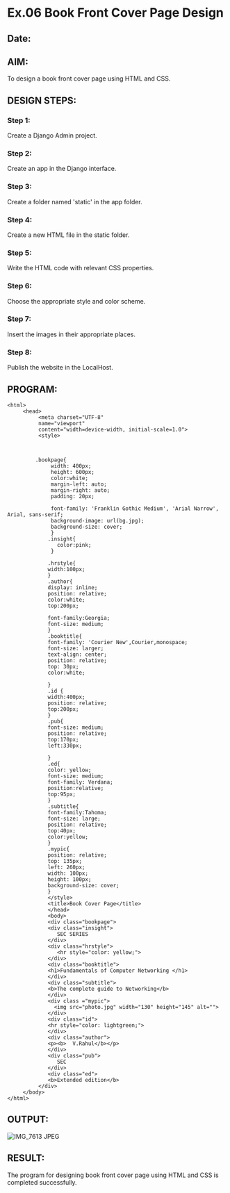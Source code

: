 # Ex.06 Book Front Cover Page Design
## Date:

## AIM:
To design a book front cover page using HTML and CSS.

## DESIGN STEPS:

### Step 1:
Create a Django Admin project.

### Step 2:
Create an app in the Django interface.

### Step 3:
Create a folder named 'static' in the app folder.

### Step 4:
Create a new HTML file in the static folder.

### Step 5:
Write the HTML code with relevant CSS properties.

### Step 6:
Choose the appropriate style and color scheme.

### Step 7:
Insert the images in their appropriate places.

### Step 8:
Publish the website in the LocalHost.

## PROGRAM:
```
<html>
     <head>
          <meta charset="UTF-8"
          name="viewport"
          content="width=device-width, initial-scale=1.0">
          <style>
         


         .bookpage{
              width: 400px;
              height: 600px;
              color:white;
              margin-left: auto;
              margin-right: auto;
              padding: 20px;

              font-family: 'Franklin Gothic Medium', 'Arial Narrow', Arial, sans-serif;
              background-image: url(bg.jpg);
              background-size: cover;
              }
             .insight{
                color:pink;
              }

             .hrstyle{
             width:100px;
             }
             .author{
             display: inline;
             position: relative;
             color:white;
             top:200px;

             font-family:Georgia;
             font-size: medium;
             }
             .booktitle{
             font-family: 'Courier New',Courier,monospace;
             font-size: larger;
             text-align: center;
             position: relative;
             top: 30px;
             color:white;
           
             }
             .id {
             width:400px;
             position: relative;
             top:200px;
             }
             .pub{
             font-size: medium;
             position: relative;
             top:170px;
             left:330px;
            
             }
             .ed{
             color: yellow;
             font-size: medium;
             font-family: Verdana;
             position:relative;
             top:95px;
             }
             .subtitle{
             font-family:Tahoma;
             font-size: large;
             position: relative;
             top:40px;
             color:yellow;
             }
             .mypic{
             position: relative;
             top: 135px;
             left: 260px;
             width: 100px;
             height: 100px;
             background-size: cover;
             }
             </style>
             <title>Book Cover Page</title>
             </head>
             <body>
             <div class="bookpage">
             <div class="insight">
                SEC SERIES
             </div>
             <div class="hrstyle">
                <hr style="color: yellow;">
             </div>
             <div class="booktitle">
             <h1>Fundamentals of Computer Networking </h1>
             </div>
             <div class="subtitle">
             <b>The complete guide to Networking</b>
             </div>
             <div class ="mypic">
               <img src="photo.jpg" width="130" height="145" alt="">
             </div>
             <div class="id">
             <hr style="color: lightgreen;">
             </div>
             <div class="author">
             <p><b>  V.Rahul</b></p>
             </div>
             <div class="pub">
                SEC
             </div>
             <div class="ed">
             <b>Extended edition</b>
          </div>
     </body>
</html>
```
## OUTPUT:

![IMG_7613 JPEG](https://github.com/Dilliarasu0105/cover/assets/144979593/adcac567-5886-48c6-8e29-1eeb0a8de4d9)


## RESULT:
The program for designing book front cover page using HTML and CSS is completed successfully.
